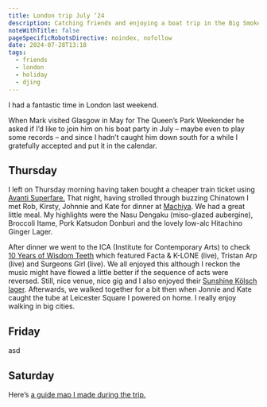 ```yaml
---
title: London trip July ‘24
description: Catching friends and enjoying a boat trip in the Big Smoke
noteWithTitle: false
pageSpecificRobotsDirective: noindex, nofollow
date: 2024-07-28T13:18
tags:
  - friends
  - london
  - holiday
  - djing
---
```

I had a fantastic time in London last weekend.

When Mark visited Glasgow in May for The Queen’s Park Weekender he asked if I’d like to join him on his boat party in July – maybe even to play some records – and since I hadn’t caught him down south for a while I gratefully accepted and put it in the calendar.

## Thursday

I left on Thursday morning having taken bought a cheaper train ticket using [Avanti Superfare.](https://www.avantisuperfare.co.uk/) That night, having strolled through buzzing Chinatown I met Rob, Kirsty, Johnnie and Kate for dinner at [Machiya](https://www.machi-ya.co.uk/). We had a great little meal. My highlights were the Nasu Dengaku (miso-glazed aubergine), Broccoli Itame, Pork Katsudon Donburi and the lovely low-alc Hitachino Ginger Lager.

After dinner we went to the ICA (Institute for Contemporary Arts) to check [10 Years of Wisdom Teeth](https://www.ica.art/live/wisdom-teeth) which featured Facta & K-LONE (live), Tristan Arp (live) and Surgeons Girl (live). We all enjoyed this although I reckon the music might have flowed a little better if the sequence of acts were reversed. Still, nice venue, nice gig and I also enjoyed their [Sunshine Kölsch lager](https://thegoodnessbrew.co/products/sunshine-kolsch-lager-4-7). Afterwards, we walked together for a bit then when Jonnie and Kate caught the tube at Leicester Square I powered on home. I really enjoy walking in big cities.

## Friday

asd

## Saturday



Here’s [a guide map I made during the trip.](https://guides.apple.com/?ug=Cg5Mb25kb24gSnVseSAyNBIOCK5NENbNnJqj77Os%2FwESDgiuTRDD7YDplvqYvJ8BEg0Irk0QsPDN9478s8MJEg0Irk0QsYmW3N2b%2FLkGEg4Irk0Q18C1gI25juHPARIOCK5NEPLAsdHgnamIxQESDgiuTRC254zL1NWn3MMBEg4Irk0QlfeckbHhnbLRARIOCK5NEI2W0Nn8wfvZ6QESDQiuTRC%2FquOR0r7R5w0SDQiuTRDnyNuprJuv3UUSDAiuTRDtnMHqzcPgfBIOCK5NEK3qouDQjMCP6QESDQiuTRCZraSB3Kyt5VoSDQiuTRDqg%2FTV2N2X1D4SDQiuTRDNvdmdjLzM2XISDQiuTRD%2Buq7HiZisgxwSDgiuTRDwj5nb6dLsm5oBEg4Irk0QgfWW79mS%2BOH2AQ%3D%3D)
